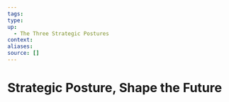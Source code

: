 ```yaml
---
tags:
type:
up:
  - The Three Strategic Postures
context:
aliases:
source: []
---
```


# Strategic Posture, Shape the Future
